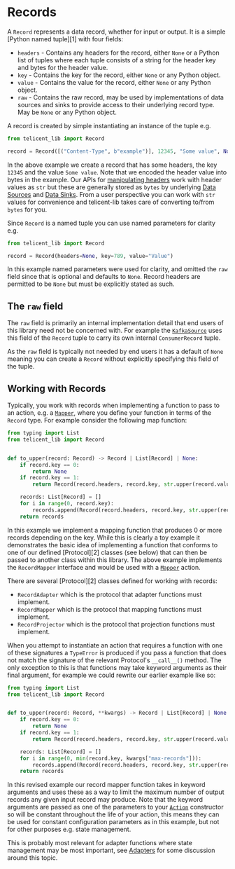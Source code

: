 # Records

A `Record` represents a data record, whether for input or output. It is a simple [Python named tuple][1] with four
fields:

- `headers` - Contains any headers for the record, either `None` or a Python list of tuples where each tuple
  consists of a string for the header key and bytes for the header value.
- `key` - Contains the key for the record, either `None` or any Python object.
- `value` - Contains the value for the record, either `None` or any Python object.
- `raw` - Contains the raw record, may be used by implementations of data sources and sinks to provide access to
  their underlying record type. May be `None` or any Python object.

A record is created by simple instantiating an instance of the tuple e.g.

```python
from telicent_lib import Record

record = Record([("Content-Type", b"example")], 12345, "Some value", None)
```

In the above example we create a record that has some headers, the key `12345` and the value `Some value`.  Note that we
encoded the header value into bytes in the example.  Our APIs for [manipulating headers](#manipulating-record-headers)
work with header values as `str` but these are generally stored as `bytes` by underlying [Data Sources](data-sources.md)
and [Data Sinks](data-sinks.md).  From a user perspective you can work with `str` values for convenience and telicent-lib
takes care of converting to/from `bytes` for you.

Since `Record` is a named tuple you can use named parameters for clarity e.g.

```python
from telicent_lib import Record

record = Record(headers=None, key=789, value="Value")
```

In this example named parameters were used for clarity, and omitted the `raw` field since that is optional and defaults 
to `None`.  Record headers are permitted to be `None` but must be explicitly stated as such.

## The `raw` field

The `raw` field is primarily an internal implementation detail that end users of this library need not be concerned
with. For example the [`KafkaSource`](data-sources.md#kafka-source) uses this field of the `Record` tuple to carry its
own internal `ConsumerRecord` tuple.

As the `raw` field is typically not needed by end users it has a default of `None` meaning you can create a `Record`
without explicitly specifying this field of the tuple.

## Working with Records

Typically, you work with records when implementing a function to pass to an action, e.g. a [`Mapper`](mappers.md),
where you define your function in terms of the `Record` type. For example consider the following map function:

```python
from typing import List
from telicent_lib import Record


def to_upper(record: Record) -> Record | List[Record] | None:
    if record.key == 0:
        return None
    if record.key == 1:
        return Record(record.headers, record.key, str.upper(record.value), None)

    records: List[Record] = []
    for i in range(0, record.key):
        records.append(Record(record.headers, record.key, str.upper(record.value), None))
    return records
```

In this example we implement a mapping function that produces 0 or more records depending on the key.  While this is 
clearly a toy example it demonstrates the basic idea of implementing a function that conforms to one of our defined
[Protocol][2] classes (see below) that can then be passed to another class within this library.  The above example
implements the `RecordMapper` interface and would be used with a [`Mapper`](mappers.md) action.

There are several [Protocol][2] classes defined for working with records:

- `RecordAdapter` which is the protocol that adapter functions must implement.
- `RecordMapper` which is the protocol that mapping functions must implement.
- `RecordProjector` which is the protocol that projection functions must implement.

When you attempt to instantiate an action that requires a function with one of these signatures a `TypeError` is
produced if you pass a function that does not match the signature of the relevant Protocol's `__call__()` method.  The
only exception to this is that functions may take keyword arguments as their final argument, for example we could
rewrite our earlier example like so:

```python
from typing import List
from telicent_lib import Record


def to_upper(record: Record, **kwargs) -> Record | List[Record] | None:
    if record.key == 0:
        return None
    if record.key == 1:
        return Record(record.headers, record.key, str.upper(record.value), None)

    records: List[Record] = []
    for i in range(0, min(record.key, kwargs["max-records"])):
        records.append(Record(record.headers, record.key, str.upper(record.value), None))
    return records
```

In this revised example our record mapper function takes in keyword arguments and uses these as a way to limit the
maximum number of output records any given input record may produce.  Note that the keyword arguments are passed as one
of the parameters to your [`Action`](actions.md) constructor so will be constant throughout the life of your action,
this means they can be used for constant configuration parameters as in this example, but not for other purposes e.g.
state management.

This is probably most relevant for adapter functions where state management may be most important, see
[Adapters](adapters.md#when-should-i-use-adapter-vs-automaticadapter) for some discussion around this topic.
